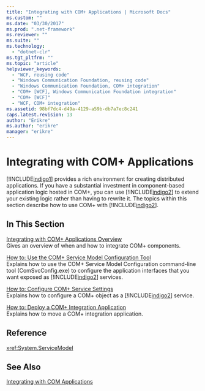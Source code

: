```yaml
---
title: "Integrating with COM+ Applications | Microsoft Docs"
ms.custom: ""
ms.date: "03/30/2017"
ms.prod: ".net-framework"
ms.reviewer: ""
ms.suite: ""
ms.technology: 
  - "dotnet-clr"
ms.tgt_pltfrm: ""
ms.topic: "article"
helpviewer_keywords: 
  - "WCF, reusing code"
  - "Windows Communication Foundation, reusing code"
  - "Windows Communication Foundation, COM+ integration"
  - "COM+ [WCF], Windows Communication Foundation integration"
  - "COM+ [WCF]"
  - "WCF, COM+ integration"
ms.assetid: 98bf7dc4-d49a-4129-a59b-db7a7ec8c241
caps.latest.revision: 13
author: "Erikre"
ms.author: "erikre"
manager: "erikre"
---
```

# Integrating with COM+ Applications
[!INCLUDE[indigo1](../../../../includes/indigo1-md.md)] provides a rich environment for creating distributed applications. If you have a substantial investment in component-based application logic hosted in COM+, you can use [!INCLUDE[indigo2](../../../../includes/indigo2-md.md)] to extend your existing logic rather than having to rewrite it. The topics within this section describe how to use COM+ with [!INCLUDE[indigo2](../../../../includes/indigo2-md.md)].  
  
## In This Section  
 [Integrating with COM+ Applications Overview](../../../../docs/framework/wcf/feature-details/integrating-with-com-plus-applications-overview.md)  
 Gives an overview of when and how to integrate COM+ components.  
  
 [How to: Use the COM+ Service Model Configuration Tool](../../../../docs/framework/wcf/feature-details/how-to-use-the-com-service-model-configuration-tool.md)  
 Explains how to use the COM+ Service Model Configuration command-line tool (ComSvcConfig.exe) to configure the application interfaces that you want exposed as [!INCLUDE[indigo2](../../../../includes/indigo2-md.md)] services.  
  
 [How to: Configure COM+ Service Settings](../../../../docs/framework/wcf/feature-details/how-to-configure-com-service-settings.md)  
 Explains how to configure a COM+ object as a [!INCLUDE[indigo2](../../../../includes/indigo2-md.md)] service.  
  
 [How to: Deploy a COM+ Integration Application](../../../../docs/framework/wcf/feature-details/how-to-deploy-a-com-integration-application.md)  
 Explains how to move a COM+ integration application.  
  
## Reference  
 <xref:System.ServiceModel>  
  
## See Also  
 [Integrating with COM Applications](../../../../docs/framework/wcf/feature-details/integrating-with-com-applications.md)